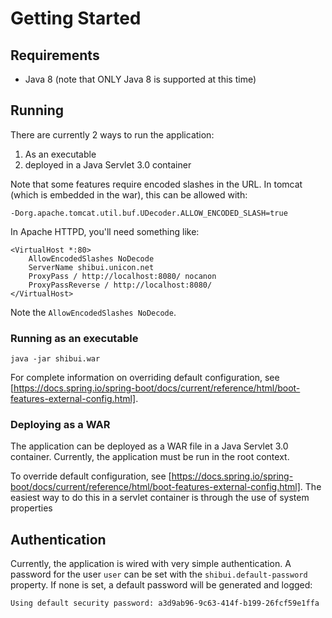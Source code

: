 # Getting Started

## Requirements

* Java 8 (note that ONLY Java 8 is supported at this time)

## Running

There are currently 2 ways to run the application:

1. As an executable
1. deployed in a Java Servlet 3.0 container

Note that some features require encoded slashes in the URL. In tomcat (which is embedded in the war), this can be
allowed with:

```
-Dorg.apache.tomcat.util.buf.UDecoder.ALLOW_ENCODED_SLASH=true
```

In Apache HTTPD, you'll need something like:

```
<VirtualHost *:80>
    AllowEncodedSlashes NoDecode
    ServerName shibui.unicon.net
    ProxyPass / http://localhost:8080/ nocanon
    ProxyPassReverse / http://localhost:8080/
</VirtualHost>
```

Note the `AllowEncodedSlashes NoDecode`.

### Running as an executable

`java -jar shibui.war`

For complete information on overriding default configuration, see [https://docs.spring.io/spring-boot/docs/current/reference/html/boot-features-external-config.html].

### Deploying as a WAR

The application can be deployed as a WAR file in a Java Servlet 3.0 container. Currently, the application must be run in the root context.

To override default configuration, see [https://docs.spring.io/spring-boot/docs/current/reference/html/boot-features-external-config.html].
The easiest way to do this in a servlet container is through the use of system properties

## Authentication

Currently, the application is wired with very simple authentication. A password for the user `user`
can be set with the `shibui.default-password` property. If none is set, a default password
will be generated and logged:

```
Using default security password: a3d9ab96-9c63-414f-b199-26fcf59e1ffa
```